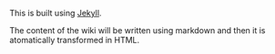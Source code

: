 This is built using [Jekyll](https://jekyllrb.com/).

The content of the wiki will be written using markdown and then it is atomatically transformed in HTML.
